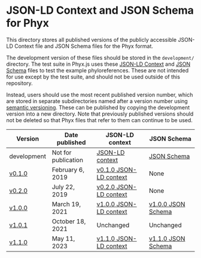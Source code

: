 # JSON-LD Context and JSON Schema for Phyx

This directory stores all published versions of the publicly accessible
JSON-LD Context file and JSON Schema files for the Phyx format.

The development version of these files should be stored in the `development/`
directory. The test suite in Phyx.js uses these [JSON-LD Context] and
[JSON Schema] files to test the example phyloreferences. These are not intended
for use except by the test suite, and should not be used outside of this
repository.

Instead, users should use the most recent published version number, which are
stored in separate subdirectories named after a version number using
[semantic versioning]. These can be published by copying the development version
into a new directory. Note that previously published versions should not be
deleted so that Phyx files that refer to them can continue to be used.

| Version     | Date published      | JSON-LD context          | JSON Schema          |
|-------------|---------------------|--------------------------|----------------------|
| development | Not for publication | [JSON-LD context]        | [JSON Schema]        |
| [v0.1.0]    | February 6, 2019    | [v0.1.0 JSON-LD context] | None                 |
| [v0.2.0]    | July 22, 2019       | [v0.2.0 JSON-LD context] | None                 |
| [v1.0.0]    | March 19, 2021      | [v1.0.0 JSON-LD context] | [v1.0.0 JSON Schema] |
| [v1.0.1]    | October 18, 2021    | Unchanged                | Unchanged            |
| [v1.1.0]    | May 11, 2023        | [v1.1.0 JSON-LD context] | [v1.1.0 JSON Schema] |

  [JSON-LD Context]: ./development/phyx.json
  [JSON Schema]: ./development/schema.json
  [semantic versioning]: https://semver.org/
  [development]: ./development/phyx.json
  [v0.1.0]: https://github.com/phyloref/phyx.js/releases/tag/v0.1.0
  [v0.1.0 JSON-LD context]: ./v0.1.0/phyx.json
  [v0.2.0]: https://github.com/phyloref/phyx.js/releases/tag/v0.2.0
  [v0.2.0 JSON-LD context]: ./v0.2.0/phyx.json
  [v1.0.0]: https://github.com/phyloref/phyx.js/releases/tag/v1.0.0
  [v1.0.0 JSON-LD context]: ./v1.0.0/phyx.json
  [v1.0.0 JSON Schema]: ./v1.0.0/schema.json
  [v1.0.1]: https://github.com/phyloref/phyx.js/releases/tag/v1.0.1
  [v1.1.0]: https://github.com/phyloref/phyx.js/releases/tag/v1.1.0
  [v1.1.0 JSON-LD context]: ./v1.1.0/phyx.json
  [v1.1.0 JSON Schema]: ./v1.1.0/schema.json
